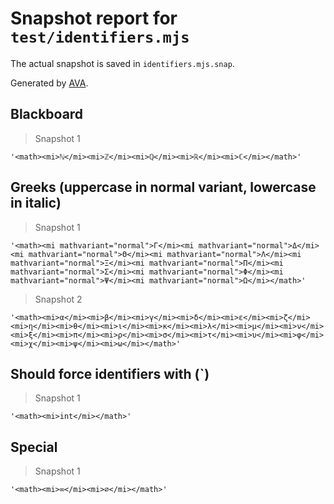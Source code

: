 # Snapshot report for `test/identifiers.mjs`

The actual snapshot is saved in `identifiers.mjs.snap`.

Generated by [AVA](https://avajs.dev).

## Blackboard

> Snapshot 1

    '<math><mi>ℕ</mi><mi>ℤ</mi><mi>ℚ</mi><mi>ℝ</mi><mi>ℂ</mi></math>'

## Greeks (uppercase in normal variant, lowercase in italic)

> Snapshot 1

    '<math><mi mathvariant="normal">Γ</mi><mi mathvariant="normal">Δ</mi><mi mathvariant="normal">Θ</mi><mi mathvariant="normal">Λ</mi><mi mathvariant="normal">Ξ</mi><mi mathvariant="normal">Π</mi><mi mathvariant="normal">Σ</mi><mi mathvariant="normal">Φ</mi><mi mathvariant="normal">Ψ</mi><mi mathvariant="normal">Ω</mi></math>'

> Snapshot 2

    '<math><mi>α</mi><mi>β</mi><mi>γ</mi><mi>δ</mi><mi>ɛ</mi><mi>ζ</mi><mi>η</mi><mi>θ</mi><mi>ι</mi><mi>κ</mi><mi>λ</mi><mi>μ</mi><mi>ν</mi><mi>ξ</mi><mi>π</mi><mi>ρ</mi><mi>σ</mi><mi>τ</mi><mi>υ</mi><mi>φ</mi><mi>χ</mi><mi>ψ</mi><mi>ω</mi></math>'

## Should force identifiers with (`)

> Snapshot 1

    '<math><mi>int</mi></math>'

## Special

> Snapshot 1

    '<math><mi>∞</mi><mi>∅</mi></math>'
